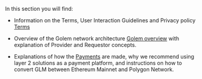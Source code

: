 In this section you will find:

* Information on the Terms,  User Interaction Guidelines and Privacy policy [Terms](/docs/golem/terms)

* Overview of the Golem network architecture [Golem overview](/docs/golem/overview) with explanation of Provider and Requestor concepts.

* Explanations of how the [Payments](/docs/golem/payments) are made, why we recommend using layer 2 solutions as a payment platform, and instructions on how to convert GLM between Ethereum Mainnet and Polygon Network.





